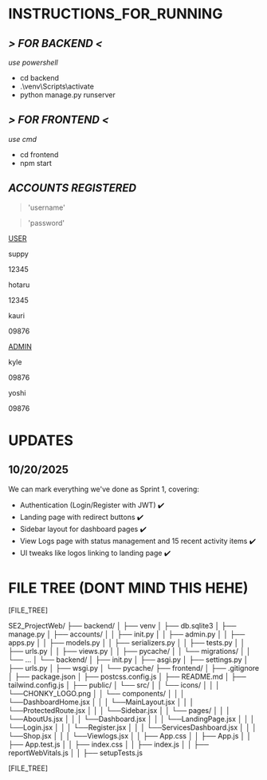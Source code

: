 # **INSTRUCTIONS_FOR_RUNNING**

## ***> FOR BACKEND <***

*use powershell*
* cd backend
* .\venv\Scripts\activate
* python manage.py runserver  

## ***> FOR FRONTEND <***

*use cmd*
* cd frontend
*  npm start

## ***ACCOUNTS REGISTERED***

> 'username'

> 'password'

<ins>USER</ins>    

suppy

12345

hotaru     

12345           

kauri

09876

<ins>ADMIN</ins>

kyle

09876

yoshi

09876





# UPDATES

## 10/20/2025

We can mark everything we've done as Sprint 1, covering:

- Authentication (Login/Register with JWT) ✔️
- Landing page with redirect buttons ✔️
- Sidebar layout for dashboard pages ✔️
- View Logs page with status management and 15 recent activity items ✔️
- UI tweaks like logos linking to landing page ✔️


# FILE TREE (DONT MIND THIS HEHE)

[FILE_TREE]

SE2_ProjectWeb/
├── backend/
│ ├── venv
│ ├── db.sqlite3
│ ├── manage.py
│ ├── accounts/
│ │   ├── init.py
│ │   ├── admin.py
│ │   ├── apps.py
│ │   ├── models.py
│ │   ├── serializers.py
│ │   ├── tests.py
│ │   ├── urls.py
│ │   ├── views.py
│ │   ├── pycache/
│ │   └── migrations/
│ │     └── ...
│ └── backend/
│   ├── init.py
│   ├── asgi.py
│   ├── settings.py
│   ├── urls.py
│   ├── wsgi.py
│   └── pycache/
├── frontend/
│ ├── .gitignore
│ ├── package.json
│ ├── postcss.config.js
│ ├── README.md
│ ├── tailwind.config.js
│ ├── public/
│ └── src/
│ │  └── icons/
│ │  │   └──CHONKY_LOGO.png
│ │  └── components/
│ │  │   └──DashboardHome.jsx
│ │  │   └──MainLayout.jsx
│ │  │   └──ProtectedRoute.jsx
│ │  │   └──Sidebar.jsx
│ │  └── pages/
│ │  │   └──AboutUs.jsx
│ │  │   └──Dashboard.jsx
│ │  │   └──LandingPage.jsx
│ │  │   └──Login.jsx
│ │  │   └──Register.jsx
│ │  │   └──ServicesDashboard.jsx
│ │  │   └──Shop.jsx
│ │  │   └──Viewlogs.jsx
│ │  ├── App.css
│ │  ├── App.js
│ │  ├── App.test.js
│ │  ├── index.css
│ │  ├── index.js
│ │  ├── reportWebVitals.js
│ │  ├── setupTests.js

[FILE_TREE]

